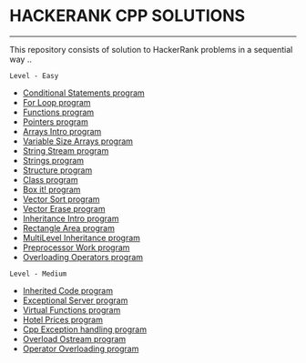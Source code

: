 # HACKERANK CPP SOLUTIONS
---
This repository consists of solution to HackerRank problems in a sequential way .. 

`Level - Easy`
* <a href="https://github.com/SHUBHAMBANSAL001/HACKERANK_CPP/blob/master/IFnumtoword.cpp"> Conditional Statements program</a>  
* <a href="https://github.com/SHUBHAMBANSAL001/HACKERANK_CPP/blob/master/ForLoop.cpp"> For Loop program</a>
* <a href="https://github.com/SHUBHAMBANSAL001/HACKERANK_CPP/blob/master/Functions.cpp"> Functions program</a> 
* <a href="https://github.com/SHUBHAMBANSAL001/HACKERANK_CPP/blob/master/pointers.cpp"> Pointers program</a> 
* <a href="https://github.com/SHUBHAMBANSAL001/HACKERANK_CPP/blob/master/ArraysIntro.cpp"> Arrays Intro program</a> 
* <a href="https://github.com/SHUBHAMBANSAL001/HACKERANK_CPP/blob/master/DynamicArrays.cpp"> Variable Size Arrays program</a> 
* <a href="https://github.com/SHUBHAMBANSAL001/HACKERANK_CPP/blob/master/stringstream.cpp"> String Stream program</a>  
* <a href="https://github.com/SHUBHAMBANSAL001/HACKERANK_CPP/blob/master/Strings.cpp"> Strings program</a> 
* <a href="https://github.com/SHUBHAMBANSAL001/HACKERANK_CPP/blob/master/Struct.cpp"> Structure program</a>
* <a href="https://github.com/SHUBHAMBANSAL001/HACKERANK_CPP/blob/master/Class.cpp"> Class program</a>
* <a href="https://github.com/SHUBHAMBANSAL001/HACKERANK_CPP/blob/master/BOXit!.cpp"> Box it! program</a>
* <a href="https://github.com/SHUBHAMBANSAL001/HACKERANK_CPP/blob/master/Vector_Sort.cpp"> Vector Sort program</a>
* <a href="https://github.com/SHUBHAMBANSAL001/HACKERANK_CPP/blob/master/Vector_erase.cpp"> Vector Erase program</a>
* <a href="https://github.com/SHUBHAMBANSAL001/HACKERANK_CPP/blob/master/Inheritance_Intro.cpp"> Inheritance Intro program</a>
* <a href="https://github.com/SHUBHAMBANSAL001/HACKERANK_CPP/blob/master/Rectangle_Inheritance.cpp"> Rectangle Area program</a>
* <a href="https://github.com/SHUBHAMBANSAL001/HACKERANK_CPP/blob/master/Multi-Level Inheritance.cpp"> MultiLevel Inheritance program</a> 
* <a href="https://github.com/SHUBHAMBANSAL001/HACKERANK_CPP/blob/master/Preprocessor_work.cpp"> Preprocessor Work program</a>
* <a href="https://github.com/SHUBHAMBANSAL001/HACKERANK_CPP/blob/master/Overload_Operators.cpp"> Overloading Operators program</a>

`Level - Medium`
* <a href="https://github.com/SHUBHAMBANSAL001/HACKERANK_CPP/blob/master/InheritedCode.cpp"> Inherited Code program</a>
* <a href="https://github.com/SHUBHAMBANSAL001/HACKERANK_CPP/blob/master/ExceptionalServer.cpp"> Exceptional Server program</a>
* <a href="https://github.com/SHUBHAMBANSAL001/HACKERANK_CPP/blob/master/Virtual_Functions.cpp"> Virtual Functions program</a>
* <a href="https://github.com/SHUBHAMBANSAL001/HACKERANK_CPP/blob/master/Hotel_Prices.cpp"> Hotel Prices program</a>
* <a href="https://github.com/SHUBHAMBANSAL001/HACKERANK_CPP/blob/master/Cpp_Exception_Handling.cpp"> Cpp Exception handling program</a>
* <a href="https://github.com/SHUBHAMBANSAL001/HACKERANK_CPP/blob/master/Overload_Ostream.cpp">Overload Ostream program</a>
* <a href="https://github.com/SHUBHAMBANSAL001/HACKERANK_CPP/blob/master/Operator_overloading_med.cpp">Operator Overloading program</a>

